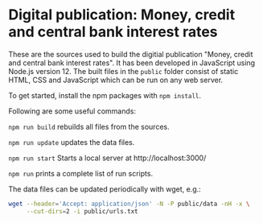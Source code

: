Digital publication: Money, credit and central bank interest rates
==================================================================

These are the sources used to build the digitial publication "Money, credit and central bank interest rates".
It has been developed in JavaScript using Node.js version 12.
The built files in the `public` folder consist of static HTML, CSS and JavaScript which can be run on any web server.

To get started, install the npm packages with `npm install`.

Following are some useful commands:

`npm run build` rebuilds all files from the sources.

`npm run update` updates the data files.

`npm run start` Starts a local server at http://localhost:3000/

`npm run` prints a complete list of run scripts.

The data files can be updated periodically with wget, e.g.:
```sh
wget --header='Accept: application/json' -N -P public/data -nH -x \
     --cut-dirs=2 -i public/urls.txt
```
